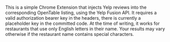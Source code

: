 This is a simple Chrome Extension that injects Yelp reviews into the corresponding OpenTable listing, using the Yelp Fusion API.
It requires a valid authorization bearer key in the headers, there is currently a placeholder key in the committed code. 
At the time of writing, it works for restaurants that use only English letters in their name.
Your results may vary otherwise if the restaurant name contains special characters. 
